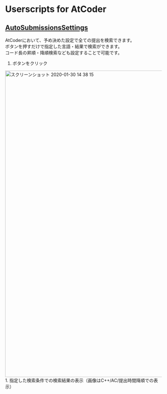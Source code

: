 # Userscripts for AtCoder

## [AutoSubmissionsSettings](https://greasyfork.org/ja/scripts/390514-autosubmissionssettings-js)
AtCoderにおいて、予め決めた設定で全ての提出を検索できます。  
ボタンを押すだけで指定した言語・結果で検索ができます。  
コード長の昇順・降順検索なども設定することで可能です。  
1. ボタンをクリック
<img width="982" alt="スクリーンショット 2020-01-30 14 38 15" src="https://user-images.githubusercontent.com/30334422/73423116-85e40c00-436e-11ea-8bdd-3f2ad9dec7e6.png">
1. 指定した検索条件での検索結果の表示（画像はC++/AC/提出時間降順での表示）
